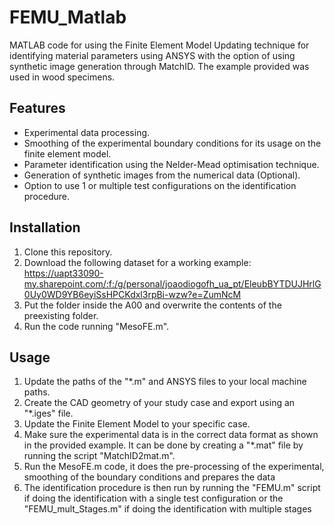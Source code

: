# FEMU_Matlab
MATLAB code for using the Finite Element Model Updating technique for identifying material parameters using ANSYS with the option of using synthetic image generation through MatchID. The example provided was used in wood specimens.

## Features
- Experimental data processing.
- Smoothing of the experimental boundary conditions for its usage on the finite element model.
- Parameter identification using the Nelder-Mead optimisation technique.
- Generation of synthetic images from the numerical data (Optional).
- Option to use 1 or multiple test configurations on the identification procedure.

## Installation

1. Clone this repository.
2. Download the following dataset for a working example: https://uapt33090-my.sharepoint.com/:f:/g/personal/joaodiogofh_ua_pt/EleubBYTDUJHrlG0Uy0WD9YB6eyiSsHPCKdxl3rpBi-wzw?e=ZumNcM
3. Put the folder inside the A00 and overwrite the contents of the preexisting folder.
4. Run the code running "MesoFE.m".

## Usage
1. Update the paths of the "*.m" and ANSYS files to your local machine paths.
2. Create the CAD geometry of your study case and export using an "*.iges" file.
3. Update the Finite Element Model to your specific case.
4. Make sure the experimental data is in the correct data format as shown in the provided example. It can be done by creating a "*.mat" file by running the script "MatchID2mat.m".
5. Run the MesoFE.m code, it does the pre-processing of the experimental, smoothing of the boundary conditions and prepares the data 
6. The identification procedure is then run by running the "FEMU.m" script if doing the identification with a single test configuration or the "FEMU_mult_Stages.m" if doing the identification with multiple stages
